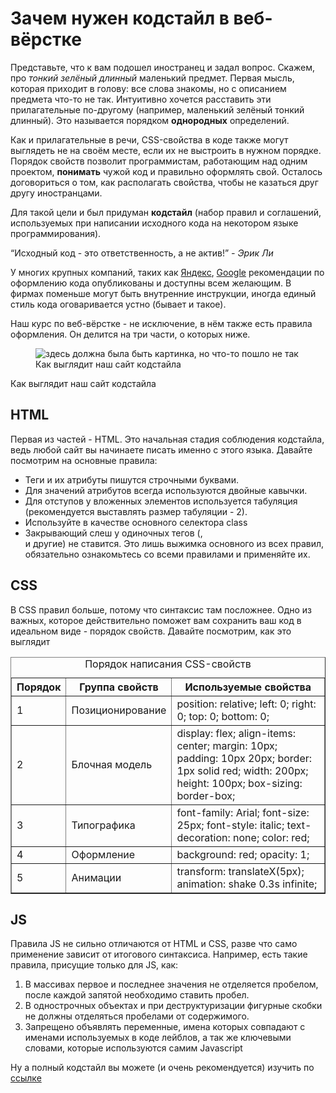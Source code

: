 
<!DOCTYPE html>
<html lang="ru">
    <head> 
<meta charset="UTF-8">
<meta name="viewport" content="width=device=width initial-scale=1">
    </head> 
    <body> 
      <h1>
        Зачем нужен кодстайл в веб-вёрстке
      </h1>  
<p>
    Представьте, что к вам подошел иностранец и задал вопрос. Скажем, про <i>тонкий
        зелёный длинный</i> маленький предмет. Первая мысль, которая приходит в голову: все
слова знакомы, но с описанием предмета что-то не так. Интуитивно хочется расставить
эти прилагательные по-другому (например, маленький зелёный тонкий длинный). Это
называется порядком <strong>однородных</strong> определений.
</p>
<p> 
    Как и прилагательные в речи, CSS-свойства в коде также могут выглядеть не на своём
месте, если их не выстроить в нужном порядке. Порядок свойств позволит
программистам, работающим над одним проектом, <b>понимать</b> чужой код и правильно
оформлять свой. Осталось договориться о том, как располагать свойства, чтобы не
казаться друг другу иностранцами.
</p>
<p>
    Для такой цели и был придуман <b>кодстайл</b> (набор правил и соглашений, используемых
при написании исходного кода на некотором языке программирования).
</p>
<p>
   <q>Исходный код - это ответственность, а не актив!</q>  
   <cite>- Эрик Ли</cite>
</p>
<p>У многих крупных компаний, таких как <a target="_blank" href="https://yandex.ru">Яндекс</a>, <a target="_blank" href="https://google.com">Google</a> рекомендации по оформлению
    кода опубликованы и доступны всем желающим. В фирмах поменьше могут быть
    внутренние инструкции, иногда единый стиль кода оговаривается устно (бывает и
    такое).
</p>
<p>
    Наш курс по веб-вёрстке - не исключение, в нём также есть правила оформления. Он
    делится на три части, о которых ниже. 
</p>

   <figure>
    <img src="https://www.bing.com/images/search?view=detailV2&ccid=%2fyMr0zat&id=B980F14525144129FAD9C6A1C18A9723FA0EDD03&thid=OIP._yMr0zatE9qF0rU7dc9GWgHaDt&mediaurl=https%3a%2f%2fnaurok-test2.nyc3.digitaloceanspaces.com%2fuploads%2ftest%2f594012%2f629883%2f151380_1605787593.jpg&cdnurl=https%3a%2f%2fth.bing.com%2fth%2fid%2fR.ff232bd336ad13da85d2b53b75cf465a%3frik%3dA90O%252biOXisGhxg%26pid%3dImgRaw%26r%3d0%26sres%3d1%26sresct%3d1%26srh%3d650%26srw%3d1300&exph=400&expw=800&q=%d0%b2%d0%b5%d1%80%d1%81%d1%82%d0%ba%d0%b0&simid=608017011521519305&FORM=IRPRST&ck=09C49D09DE140BC23168E10A4313183F&selectedIndex=1" alt="здесь должна была быть картинка, но что-то пошло не так">
    <figcaption> Как выглядит наш сайт кодстайла </figcaption>
   </figure>


<p>
Как выглядит наш сайт кодстайла
</p>

<h2>HTML</h2>
<p>
Первая из частей - HTML. Это начальная стадия соблюдения кодстайла, ведь любой
сайт вы начинаете писать именно с этого языка. Давайте посмотрим на основные
правила:
</p>
<ul>
<li> Теги и их атрибуты пишутся строчными буквами.</li>
<li> Для значений атрибутов всегда используются двойные кавычки.</li>
<li> Для отступов у вложенных элементов используется табуляция (рекомендуется
выставлять размер табуляции - 2).</li>
<li> Используйте в качестве основного селектора class</li>
<li> Закрывающий слеш у одиночных тегов (<img>, <br> и другие) не ставится.
Это лишь выжимка основного из всех правил, обязательно ознакомьтесь со всеми
правилами и применяйте их.</li>
</ul>

<h2>CSS</h2>
<p>В CSS правил больше, потому что синтаксис там посложнее. Одно из важных, которое
    действительно поможет вам сохранить ваш код в идеальном виде - порядок свойств.
    Давайте посмотрим, как это выглядит
</p>
<table border="1" cellspacing="0" cellpading="5">

<caption>
    Порядок написания CSS-свойств
</caption>
<thead>
    <tr>
        <th>Порядок</th>
        <th> Группа свойств</th>
        <th> Используемые свойства</th>
    </tr>
</thead>
<tbody>
<tr>
    <td>
    1
    </td>   
    <td>
    Позиционирование 
    </td>
    <td>
    position: relative;
    left: 0;
    right: 0;
    top: 0;
    bottom: 0;
    </td>
        
</tr>
<tr>
    <td>
        2
     </td>
    <td>
        Блочная модель
    </td> 
    <td>
        display: flex;
align-items: center;
margin: 10px;
padding: 10px 20px;
border: 1px solid red;
width: 200px;
height: 100px;
box-sizing: border-box;
</td>
</tr>
<tr>
    <td>
       3 
    <td>
        Типографика
    </td>
    <td>
        font-family: Arial;
        font-size: 25px;
        font-style: italic;
        text-decoration: none;
        color: red;
    </td> 
</tr>
<tr>
    <td>
        4
        </td>
    <td>
        Оформление 
        </td>
    <td>
        background: red;
        opacity: 1;
</tr>
<tr>
    <td>
        5
        </td>
    <td>
        Анимации
    </td>
    <td>
        transform: translateX(5px);
        animation: shake 0.3s infinite;
    </td>
        
</tr>
</tbody>
 
</table>
<h2>JS</h2>
<p>
    Правила JS не сильно отличаются от HTML и CSS, разве что само применение зависит
от итогового синтаксиса. Например, есть такие правила, присущие только для JS, как:
</p>
<ol>
    <li> 
        В массивах первое и последнее значения не отделяется пробелом, после каждой
        запятой необходимо ставить пробел.
    </li>
    <li>
        В однострочных объектах и при деструктуризации фигурные скобки не должны
        отделяться пробелами от содержимого.
    </li>
    <li>Запрещено объявлять переменные, имена которых совпадают с именами
        используемых в коде лейблов, а так же ключевыми словами, которые
        используются самим Javascript
     </li>
</ol>
<p>
    Ну а полный кодстайл вы можете (и очень рекомендуется) изучить по <a href= "#">ссылке</a>
</p>
</html>
